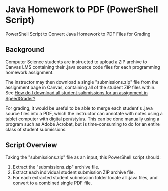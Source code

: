 # Java Homework to PDF (PowerShell Script)
PowerShell Script to Convert Java Homework to PDF Files for Grading

## Background

Computer Science students are instructed to upload a ZIP archive to Canvas LMS containing their .java source code files for each programming homework assignment.

The instructor may then download a single "submissions.zip" file from the assignment page in Canvas, containing all of the student ZIP files within.  See [How do I download all student submissions for an assignment in SpeedGrader?](https://community.canvaslms.com/docs/DOC-13086-415255025)

For grading, it would be useful to be able to merge each student's .java source files into a PDF, which the instructor can annotate with notes using a tablet computer with digital pen/stylus.  This can be done manually using a program such as Adobe Acrobat, but is time-consuming to do for an entire class of student submissions.

## Script Overview

Taking the "submissions.zip" file as an input, this PowerShell script should:

1. Extract the "submissions.zip" archive file.
1. Extract each individual student submission ZIP archive file.
1. For each extracted student submission folder locate all .java files, and convert to a combined single PDF file.
